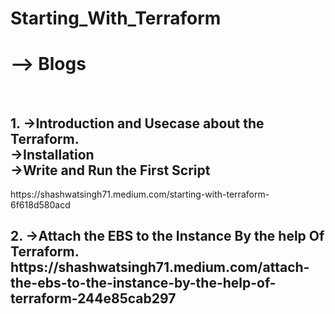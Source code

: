 # Starting_With_Terraform
<h1>--> Blogs</h1> <br>

<h2>1. ->Introduction and Usecase about the Terraform. <br>
       ->Installation <br>
       ->Write and Run the First Script <br>
</h2>
https://shashwatsingh71.medium.com/starting-with-terraform-6f618d580acd <br>

<h2>2. ->Attach the EBS to the Instance By the help Of Terraform.<br>
       https://shashwatsingh71.medium.com/attach-the-ebs-to-the-instance-by-the-help-of-terraform-244e85cab297<br>
  
